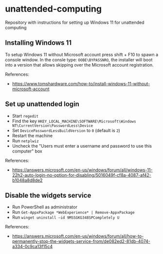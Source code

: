 # unattended-computing
Repository with instructions for setting up Windows 11 for unattended computing

## Installing Windows 11

To setup Windows 11 without Microsoft account press shift + F10 to spawn a console window. In the consle type:
```OOBE\BYPASSNRO```, the installer will boot into a version that allows skipping over the Microsoft account registration.

References:
 * https://www.tomshardware.com/how-to/install-windows-11-without-microsoft-account

## Set up unattended login

* Start `regedit`
* Find the key `HKEY_LOCAL_MACHINE\SOFTWARE\Microsoft\Windows NT\CurrentVersion\PasswordLess\Device`
* Set `DevicePasswordLessBuildVersion` to `0` (default is `2`)
* Restart the machine
* Run `netplwiz`
* Uncheck the "Users must enter a username and password to use this computer" box

References:
 * https://answers.microsoft.com/en-us/windows/forum/all/windows-11-22h2-auto-login-no-option-for-disabling/5016049f-cf8a-4087-af42-b1048a8d8de2

## Disable the widgets service

* Run PowerShell as administrator
* Run `Get-AppxPackage *WebExperience* | Remove-AppxPackage`
* Run `winget uninstall –id 9MSSGKG348SPCompletely U`

References:
 * https://answers.microsoft.com/en-us/windows/forum/all/how-to-permanently-stop-the-widgets-service-from/de082ed2-81db-4074-a334-0c9ca13f15c4
